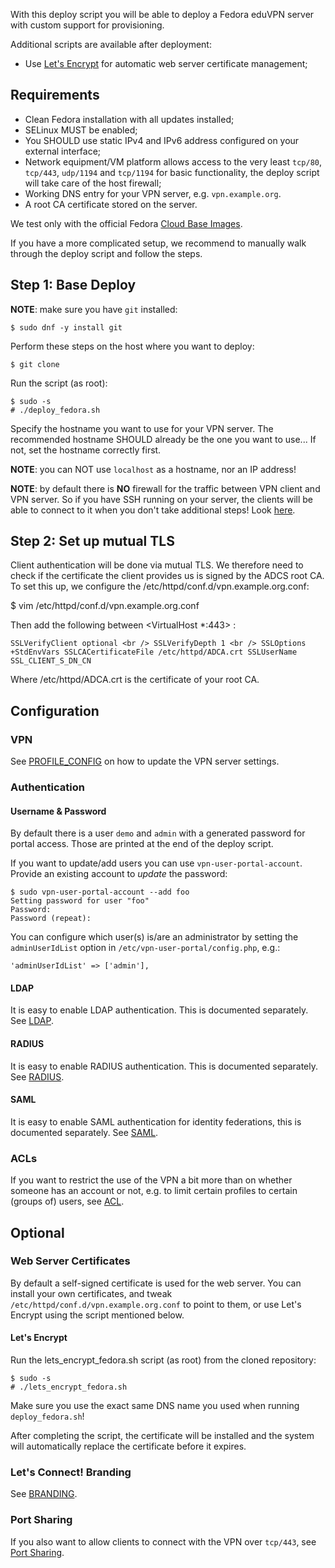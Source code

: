 With this deploy script you will be able to deploy a Fedora eduVPN server with custom support for provisioning.

Additional scripts are available after deployment:

* Use [Let's Encrypt](https://letsencrypt.org/) for automatic web server 
  certificate management;

## Requirements

* Clean Fedora installation with all updates installed;
* SELinux MUST be enabled;
* You SHOULD use static IPv4 and IPv6 address configured on your external 
  interface;
* Network equipment/VM platform allows access to the very least `tcp/80`, 
  `tcp/443`, `udp/1194` and `tcp/1194` for basic functionality, the deploy 
  script will take care of the host firewall;
* Working DNS entry for your VPN server, e.g. `vpn.example.org`.
* A root CA certificate stored on the server.

We test only with the official Fedora 
[Cloud Base Images](https://alt.fedoraproject.org/cloud/).
 
If you have a more complicated setup, we recommend to manually walk through 
the deploy script and follow the steps.

## Step 1: Base Deploy

**NOTE**: make sure you have `git` installed:

    $ sudo dnf -y install git

Perform these steps on the host where you want to deploy:

    $ git clone 

Run the script (as root):

    $ sudo -s
    # ./deploy_fedora.sh

Specify the hostname you want to use for your VPN server. The recommended 
hostname SHOULD already be the one you want to use... If not, set the hostname
correctly first.

**NOTE**: you can NOT use `localhost` as a hostname, nor an IP address!

**NOTE**: by default there is **NO** firewall for the traffic between VPN 
client and VPN server. So if you have SSH running on your server, the clients
will be able to connect to it when you don't take additional steps! Look 
[here](FIREWALL.md).

## Step 2: Set up mutual TLS
Client authentication will be done via mutual TLS. We therefore need to check if the certificate the client provides us is signed by the ADCS root CA. To set this up, we configure the /etc/httpd/conf.d/vpn.example.org.conf:

  $ vim /etc/httpd/conf.d/vpn.example.org.conf

Then add the following between <VirtualHost \*:443> </VirtualHost> :

`SSLVerifyClient optional <br />
SSLVerifyDepth 1 <br />
SSLOptions +StdEnvVars
SSLCACertificateFile /etc/httpd/ADCA.crt
SSLUserName SSL_CLIENT_S_DN_CN`

Where /etc/httpd/ADCA.crt is the certificate of your root CA.

## Configuration

### VPN

See [PROFILE_CONFIG](PROFILE_CONFIG.md) on how to update the VPN server 
settings.

### Authentication 

#### Username & Password

By default there is a user `demo` and `admin` with a generated password for 
portal access. Those are printed at the end of the deploy script.

If you want to update/add users you can use `vpn-user-portal-account`. 
Provide an existing account to _update_ the password:

    $ sudo vpn-user-portal-account --add foo
    Setting password for user "foo"
    Password: 
    Password (repeat): 

You can configure which user(s) is/are an administrator by setting the 
`adminUserIdList` option in `/etc/vpn-user-portal/config.php`, e.g.:

    'adminUserIdList' => ['admin'],

#### LDAP

It is easy to enable LDAP authentication. This is documented separately. See
[LDAP](LDAP.md).

#### RADIUS

It is easy to enable RADIUS authentication. This is documented separately. See
[RADIUS](RADIUS.md).

#### SAML

It is easy to enable SAML authentication for identity federations, this is 
documented separately. See [SAML](SAML.md).

### ACLs

If you want to restrict the use of the VPN a bit more than on whether someone
has an account or not, e.g. to limit certain profiles to certain (groups of)
users, see [ACL](ACL.md).

## Optional

### Web Server Certificates

By default a self-signed certificate is used for the web server. You can 
install your own certificates, and tweak 
`/etc/httpd/conf.d/vpn.example.org.conf` to point to them, or use Let's Encrypt 
using the script mentioned below.

#### Let's Encrypt

Run the lets_encrypt_fedora.sh script (as root) from the cloned repository:

    $ sudo -s
    # ./lets_encrypt_fedora.sh

Make sure you use the exact same DNS name you used when running 
`deploy_fedora.sh`! 

After completing the script, the certificate will be installed and the system 
will automatically replace the certificate before it expires.

### Let's Connect! Branding

See [BRANDING](BRANDING.md).

### Port Sharing

If you also want to allow clients to connect with the VPN over `tcp/443`, see 
[Port Sharing](PORT_SHARING.md).
